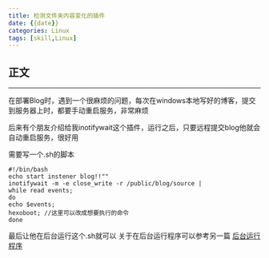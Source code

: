 ```yaml
---
title: 检测文件夹内容变化的插件
date: {{date}}
categories: Linux
tags: [skill,Linux]
---
```


## 正文

---
在部署Blog时，遇到一个很麻烦的问题，每次在windows本地写好的博客，提交到服务器上时，都要手动重启服务，非常麻烦

后来有个朋友介绍给我inotifywait这个插件，运行之后，只要远程提交blog他就会自动重启服务，很好用

需要写一个.sh的脚本

```
#!/bin/bash
echo start instener blog!!""
inotifywait -m -e close_write -r /public/blog/source |
while read events;
do
echo $events; 
hexoboot; //这里可以改成想要执行的命令
done
```

最后让他在后台运行这个.sh就可以
关于在后台运行程序可以参考另一篇 
[后台运行程序](http://blog.bclz.work/blog/Linux/%E5%90%8E%E5%8F%B0%E8%BF%90%E8%A1%8C%E7%A8%8B%E5%BA%8F/)